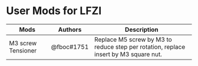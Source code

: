 # User Mods for LFZI # 

| Mods | Authors | Description |
| ---- | ------- | ----------- |
| M3 screw Tensioner | @fboc#1751 | Replace M5 screw by M3 to reduce step per rotation, replace insert by M3 square nut. |
